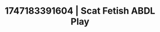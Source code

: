 ---
categories:
- Softcore surrealism
- Digital erotica realm
- Facial finish
- NSFW role reversal
- Non-binary beauty
image: /assets/images/1747183391604.jpg
layout: post
seo:
  description: Featured content with sensual ABDL Play, Scat Fetish. HD images available.
  keywords: ABDL Play, Scat Fetish
  og_image: /assets/images/1747183391604.jpg
  schema_type: VisualArtwork
tags:
- ABDL Play
- '#1747183391604'
- Scat Fetish
title: 1747183391604 | Scat Fetish ABDL Play
---